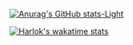 [![Anurag's GitHub stats-Light](https://github-readme-stats.vercel.app/api/top-langs/?username=realspinelle&layout=compact&exclude_repo=BounceBallGameUnity,SimulationUnity)](https://github.com/realspinelle)

[![Harlok's wakatime stats](https://github-readme-stats.vercel.app/api/wakatime?username=realspinelle&api_domain=barnavhouse.ddns.net&layout=compact)](https://github.com/realspinelle)
